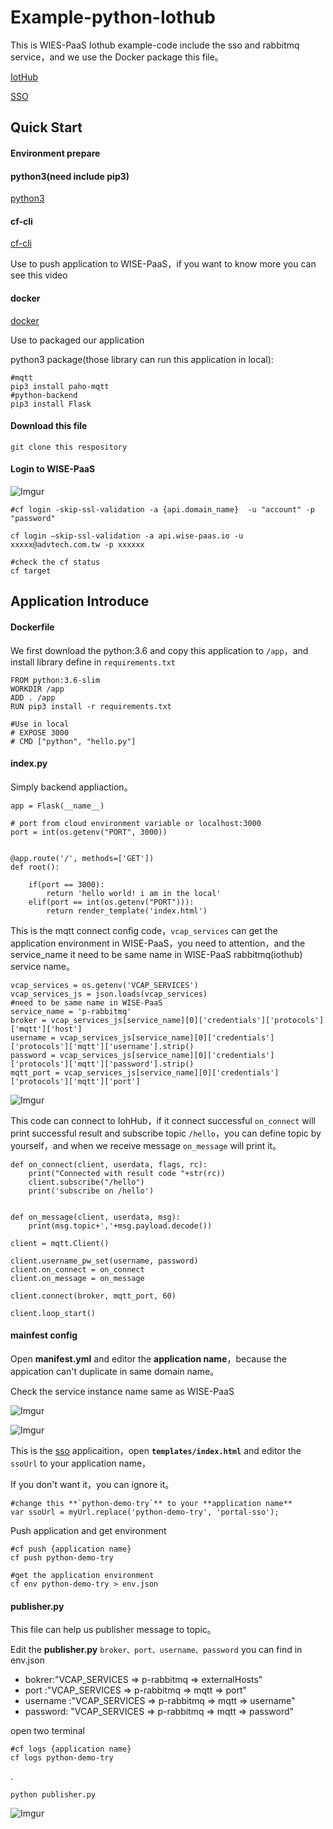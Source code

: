 # Example-python-Iothub


This is WIES-PaaS Iothub example-code include the sso and rabbitmq service，and we use the Docker package this file。

[IotHub](https://advantech.wistia.com/medias/up3q2vxvn3)

[SSO](https://advantech.wistia.com/medias/vay5uug5q6)

## Quick Start

#### Environment prepare

#### python3(need include pip3)

[python3](https://www.python.org/downloads/)

#### cf-cli

[cf-cli](https://docs.cloudfoundry.org/cf-cli/install-go-cli.html)

Use to push application to WISE-PaaS，if you want to know more you can see this video


#### docker

[docker](https://www.docker.com/)

Use to packaged our application



python3 package(those library can run this application in local):

    #mqtt
    pip3 install paho-mqtt
    #python-backend
    pip3 install Flask
    

#### Download this file

    git clone this respository

#### Login to WISE-PaaS 
    
![Imgur](https://i.imgur.com/JNJmxFy.png)

    #cf login -skip-ssl-validation -a {api.domain_name}  -u "account" -p "password"
    
    cf login –skip-ssl-validation -a api.wise-paas.io -u xxxxx@advtech.com.tw -p xxxxxx
    
    #check the cf status
    cf target

## Application Introduce

#### Dockerfile

We first download the python:3.6 and copy this application to  `/app`，and install library define in `requirements.txt` 
```
FROM python:3.6-slim  
WORKDIR /app  
ADD . /app  
RUN pip3 install -r requirements.txt

#Use in local
# EXPOSE 3000
# CMD ["python", "hello.py"]  
```

#### index.py

Simply backend appliaction。
```
app = Flask(__name__)

# port from cloud environment variable or localhost:3000
port = int(os.getenv("PORT", 3000))


@app.route('/', methods=['GET'])
def root():

    if(port == 3000):
        return 'hello world! i am in the local'
    elif(port == int(os.getenv("PORT"))):
        return render_template('index.html')
```

This is the mqtt connect config code，`vcap_services` can get the application environment in WISE-PaaS，you need to attention，and the service_name it need to be same name in WISE-PaaS rabbitmq(iothub) service name。
```
vcap_services = os.getenv('VCAP_SERVICES')
vcap_services_js = json.loads(vcap_services)
#need to be same name in WISE-PaaS
service_name = 'p-rabbitmq'
broker = vcap_services_js[service_name][0]['credentials']['protocols']['mqtt']['host']
username = vcap_services_js[service_name][0]['credentials']['protocols']['mqtt']['username'].strip()
password = vcap_services_js[service_name][0]['credentials']['protocols']['mqtt']['password'].strip()
mqtt_port = vcap_services_js[service_name][0]['credentials']['protocols']['mqtt']['port']
```

![Imgur](https://i.imgur.com/6777rmg.png)

This code can connect to IohHub，if it connect successful `on_connect` will print successful result and subscribe topic `/hello`，you can define topic by yourself，and when we receive message `on_message` will print it。
```
def on_connect(client, userdata, flags, rc):
    print("Connected with result code "+str(rc))
    client.subscribe("/hello")
    print('subscribe on /hello')


def on_message(client, userdata, msg):
    print(msg.topic+','+msg.payload.decode())

client = mqtt.Client()

client.username_pw_set(username, password)
client.on_connect = on_connect
client.on_message = on_message

client.connect(broker, mqtt_port, 60)

client.loop_start()
```


#### mainfest config

Open **manifest.yml** and editor the **application name**，because the appication can't duplicate in same domain name。

Check the service instance name same as WISE-PaaS

![Imgur](https://i.imgur.com/4eynKmE.png)

![Imgur](https://i.imgur.com/VVMcYO8.png)



This is the [sso](https://advantech.wistia.com/medias/vay5uug5q6) applicaition，open **`templates/index.html`** and editor the `ssoUrl` to your application name，

If you don't want it，you can ignore it。
    
    #change this **`python-demo-try`** to your **application name**
    var ssoUrl = myUrl.replace('python-demo-try', 'portal-sso');


Push application and get environment


    #cf push {application name}
    cf push python-demo-try
    
    #get the application environment
    cf env python-demo-try > env.json 



#### publisher.py

This file can help us publisher message to topic。 

Edit the **publisher.py** `broker、port、username、password` you can find in env.json

* bokrer:"VCAP_SERVICES => p-rabbitmq => externalHosts"
* port :"VCAP_SERVICES => p-rabbitmq => mqtt => port"
* username :"VCAP_SERVICES => p-rabbitmq => mqtt => username"
* password: "VCAP_SERVICES => p-rabbitmq => mqtt => password"

open two terminal
    
    #cf logs {application name}
    cf logs python-demo-try

.

    python publisher.py

![Imgur](https://i.imgur.com/9HEJ9OF.png)

